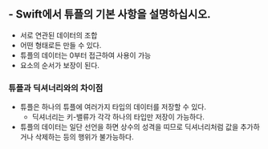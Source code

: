 ## - Swift에서 튜플의 기본 사항을 설명하십시오.
- 서로 연관된 데이터의 조합
- 어떤 형태로든 만들 수 있다.
- 튜플의 데이터는 0부터 접근하여 사용이 가능
- 요소의 순서가 보장이 된다.

### 튜플과 딕셔너리와의 차이점

- 튜플은 하나의 튜플에 여러가지 타입의 데이터를 저장할 수 있다.
    - 딕셔너리는 키-밸류가 각각 하나의 타입만 저장이 가능하다.
- 튜플의 데이터는 일단 선언을 하면 상수의 성격을 띠므로 딕셔너리처럼 값을 추가하거나 삭제하는 등의 행위가 불가능하다.
